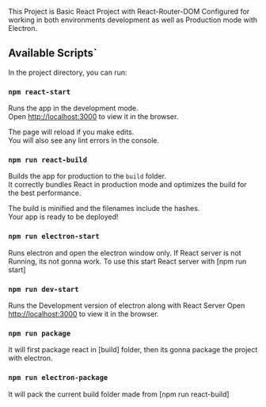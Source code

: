 This Project is Basic React Project with React-Router-DOM Configured for working in both environments
development as well as Production mode with Electron.

## Available Scripts`

In the project directory, you can run:

### `npm react-start`

Runs the app in the development mode.<br />
Open [http://localhost:3000](http://localhost:3000) to view it in the browser.

The page will reload if you make edits.<br />
You will also see any lint errors in the console.

### `npm run react-build`

Builds the app for production to the `build` folder.<br />
It correctly bundles React in production mode and optimizes the build for the best performance.

The build is minified and the filenames include the hashes.<br />
Your app is ready to be deployed!

### `npm run electron-start`

Runs electron and open the electron window only. If React server is not Running, its not gonna work. To use this start React server with [npm run start]

### `npm run dev-start`

Runs the Development version of electron along with React Server
Open [http://localhost:3000](http://localhost:3000) to view it in the browser.

### `npm run package`

It will first package react in [build] folder, then its gonna package the project with electron.

### `npm run electron-package`

It will pack the current build folder made from [npm run react-build]
